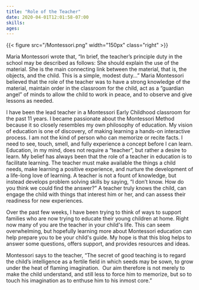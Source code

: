 ```yaml
---
title: "Role of the Teacher"
date: 2020-04-01T12:01:58-07:00
skills:
ages:
---
```


{{< figure src="/Montessori.png" width="150px" class="right" >}}

Maria Montessori wrote that, “In brief, the teacher’s principle duty in the school may be described as follows: She should explain the use of the material. She is the main
connecting link between the material, that is, the objects, and the child. This is a simple, modest duty...” <!--more--> Maria Montessori believed that the role of the teacher was to have a strong knowledge of the material, maintain order in the classroom for the child, act as a “guardian angel” of minds to allow the child to work in peace, and to observe and give lessons as needed.

I have been the lead teacher in a Montessori Early Childhood classroom for the past 11 years.  I became passionate about the Montessori Method because it so closely resembles my own philosophy of education. My vision of education is one of discovery, of making learning a hands-on interactive process. I am not the kind of person who can memorize or recite facts. I need to see, touch, smell, and fully experience a concept before I can learn. Education, in my mind, does not require a “teacher”, but rather a desire to learn. My belief has always been that the role of a teacher in education is to facilitate learning. The teacher must make available the things a child needs, make learning a positive experience, and nurture the development of a life-long love of learning. A teacher is not a fount of knowledge, but instead develops problem solving skills by saying, “I don’t know. How do you think we could find the answer?” A teacher truly knows the child, can engage the child with things that interest him or her, and can assess their readiness for new experiences.

Over the past few weeks, I have been trying to think of ways to support families who are now trying to educate their young children at home.  Right now many of you are the teacher in your child's life. This can seem overwhelming, but hopefully learning more about Montessori education can help prepare you to be your child's guide. My hope is that this blog helps to answer some questions, offers support, and provides resources and ideas.

Montessori says to the teacher, “The secret of good teaching is to regard the child’s intelligence as a fertile field in which seeds may be sown, to grow under the heat of flaming imagination.  Our aim therefore is not merely to make the child understand, and still less to force him to memorize, but so to touch his imagination as to enthuse him to his inmost core.”


